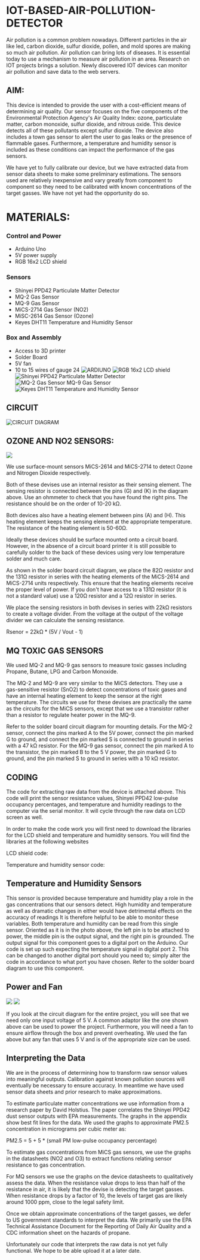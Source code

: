# IOT-BASED-AIR-POLLUTION-DETECTOR
Air pollution is a common problem nowadays. Different particles in the air like led, carbon dioxide, sulfur dioxide, pollen, and mold spores are making so much air pollution. Air pollution can bring lots of diseases.  It is essential today to use a mechanism to measure air pollution in an area. Research on IOT projects brings a solution. Newly discovered IOT devices can monitor air pollution and save data to the web servers.

## AIM:
This device is intended to provide the user with a cost-efficient means of determining air quality. Our sensor focuses on the five components of the Environmental Protection Agency's Air Quality Index: ozone, particulate matter, carbon monoxide, sulfur dioxide, and nitrous oxide. This device detects all of these pollutants except sulfur dioxide. The device also includes a town gas sensor to alert the user to gas leaks or the presence of flammable gases. Furthermore, a temperature and humidity sensor is included as these conditions can impact the performance of the gas sensors.

We have yet to fully calibrate our device, but we have extracted data from sensor data sheets to make some preliminary estimations. The sensors used are relatively inexpensive and vary greatly from component to component so they need to be calibrated with known concentrations of the target gasses. We have not yet had the opportunity do so.

# MATERIALS:

### Control and Power
* Arduino Uno
* 5V power supply
* RGB 16x2 LCD shield
### Sensors
* Shinyei PPD42 Particulate Matter Detector
* MQ-2 Gas Sensor
* MQ-9 Gas Sensor
* MiCS-2714 Gas Sensor (NO2)
* MiSC-2614 Gas Sensor (Ozone)
* Keyes DHT11 Temperature and Humidity Sensor

### Box and Assembly
* Access to 3D printer
* Solder Board
* 5V fan
* 10 to 15 wires of gauge 24
![ARDIUNO](https://cdn.instructables.com/FHM/8GZB/I9Q9ASUG/FHM8GZBI9Q9ASUG.LARGE.jpg?auto=webp&frame=1&width=882&fit=bounds)
![RGB 16x2 LCD shield](https://cdn.instructables.com/FWP/JG28/I9Q9ASAK/FWPJG28I9Q9ASAK.LARGE.jpg?auto=webp&frame=1&width=318&height=1024&fit=bounds)
![Shinyei PPD42 Particulate Matter Detector](https://cdn.instructables.com/F0J/8TB4/I9Q9ASEJ/F0J8TB4I9Q9ASEJ.LARGE.jpg?auto=webp&frame=1&width=318&height=1024&fit=bounds)
![MQ-2 Gas Sensor
MQ-9 Gas Sensor](https://cdn.instructables.com/FAV/RZLB/I9Q9ASE6/FAVRZLBI9Q9ASE6.LARGE.jpg?auto=webp&frame=1&width=324&height=1024&fit=bounds)
![Keyes DHT11 Temperature and Humidity Sensor](https://cdn.instructables.com/F66/I38M/I9Q9ASAJ/F66I38MI9Q9ASAJ.LARGE.jpg?auto=webp&frame=1&width=324&height=1024&fit=bounds)


## CIRCUIT
![CIRCUIT DIAGRAM](https://cdn.instructables.com/FJF/4TV1/I9OSX6JD/FJF4TV1I9OSX6JD.LARGE.jpg?auto=webp&fit=bounds)

##  OZONE AND NO2 SENSORS:

![](https://cdn.instructables.com/FO3/SLPB/I9Q9AP8O/FO3SLPBI9Q9AP8O.LARGE.jpg?auto=webp&frame=1&fit=bounds)

We use surface-mount sensors MiCS-2614 and MiCS-2714 to detect Ozone and Nitrogen Dioxide respectively.

Both of these devises use an internal resistor as their sensing element. The sensing resistor is connected between the pins (G) and (K) in the diagram above. Use an ohmmeter to check that you have found the right pins. The resistance should be on the order of 10-20 kΩ.

Both devices also have a heating element between pins (A) and (H). This heating element keeps the sensing element at the appropriate temperature. The resistance of the heating element is 50-60Ω.

Ideally these devices should be surface mounted onto a circuit board. However, in the absence of a circuit board printer it is still possible to carefully solder to the back of these devices using very low temperature solder and much care.

As shown in the solder board circuit diagram, we place the 82Ω resistor and the 131Ω resistor in series with the heating elements of the MiCS-2614 and MiCS-2714 units respectively. This ensure that the heating elements receive the proper level of power. If you don't have access to a 131Ω resistor (it is not a standard value) use a 120Ω resistor and a 12Ω resistor in series.

We place the sensing resistors in both devises in series with 22kΩ resistors to create a voltage divider. From the voltage at the output of the voltage divider we can calculate the sensing resistance.

Rsenor = 22kΩ * (5V / Vout - 1)

##  MQ TOXIC GAS SENSORS

We used MQ-2 and MQ-9 gas sensors to measure toxic gasses including Propane, Butane, LPG and Carbon Monoxide.

The MQ-2 and MQ-9 are very similar to the MiCS detectors. They use a gas-sensitive resistor (SnO2) to detect concentrations of toxic gases and have an internal heating element to keep the sensor at the right temperature. The circuits we use for these devises are practically the same as the circuits for the MiCS sensors, except that we use a transistor rather than a resistor to regulate heater power in the MQ-9.

Refer to the solder board circuit diagram for mounting details. For the MQ-2 sensor, connect the pins marked A to the 5V power, connect the pin marked G to ground, and connect the pin marked S is connected to ground in series with a 47 kΩ resistor. For the MQ-9 gas sensor, connect the pin marked A to the transistor, the pin marked B to the 5 V power, the pin marked G to ground, and the pin marked S to ground in series with a 10 kΩ resistor.

## CODING

The code for extracting raw data from the device is attached above. This code will print the sensor resistance values, Shinyei PPD42 low-pulse occupancy percentages, and temperature and humidity readings to the computer via the serial monitor. It will cycle through the raw data on LCD screen as well.

In order to make the code work you will first need to download the libraries for the LCD shield and temperature and humidity sensors. You will find the libraries at the following websites

LCD shield code: [](https://learn.adafruit.com/rgb-lcd-shield/using-th...)

Temperature and humidity sensor code:[]( https://github.com/adafruit/DHT-sensor-library)

##  Temperature and Humidity Sensors

This sensor is provided because temperature and humidity play a role in the gas concentrations that our sensors detect. High humidity and temperature as well as dramatic changes in either would have detrimental effects on the accuracy of readings It is therefore helpful to be able to monitor these variables. Both temperature and humidity can be read from this single sensor. Oriented as it is in the photo above, the left pin is to be attached to power, the middle pin is the output signal, and the right pin is grounded. The output signal for this component goes to a digital port on the Arduino. Our code is set up such expecting the temperature signal in digital port 2. This can be changed to another digital port should you need to; simply alter the code in accordance to what port you have chosen. Refer to the solder board diagram to use this component.

##  Power and Fan
![](https://cdn.instructables.com/FVR/36KM/I9Q9AQEZ/FVR36KMI9Q9AQEZ.LARGE.jpg?auto=webp&frame=1&width=525&height=1024&fit=bounds)
![](https://cdn.instructables.com/F32/ILHG/I9Q9AQJ5/F32ILHGI9Q9AQJ5.LARGE.jpg?auto=webp&frame=1&width=525&height=1024&fit=bounds)

If you look at the circuit diagram for the entire project, you will see that we need only one input voltage of 5 V. A common adaptor like the one shown above can be used to power the project. Furthermore, you will need a fan to ensure airflow through the box and prevent overheating. We used the fan above but any fan that uses 5 V and is of the appropriate size can be used.


## Interpreting the Data
We are in the process of determining how to transform raw sensor values into meaningful outputs. Calibration against known pollution sources will eventually be necessary to ensure accuracy. In meantime we have used sensor data sheets and prior research to make approximations.

To estimate particulate matter concentrations we use information from a research paper by David Holstius. The paper correlates the Shinyei PPD42 dust sensor outputs with EPA measurements. The graphs in the appendix show best fit lines for the data. We used the graphs to approximate PM2.5 concentration in micrograms per cubic meter as:

PM2.5 = 5 + 5 * (small PM low-pulse occupancy percentage)

To estimate gas concentrations from MiCS gas sensors, we use the graphs in the datasheets (NO2 and O3) to extract functions relating sensor resistance to gas concentration.

For MQ sensors we use the graphs on the device datasheets to qualitatively assess the data. When the resistance value drops to less than half of the resistance in air, it is likely that the devise is detecting the target gasses. When resistance drops by a factor of 10, the levels of target gas are likely around 1000 ppm, close to the legal safety limit.

Once we obtain approximate concentrations of the target gasses, we defer to US government standards to interpret the data. We primarily use the EPA Technical Assistance Document for the Reporting of Daily Air Quality and a CDC information sheet on the hazards of propane.

Unfortunately our code that interprets the raw data is not yet fully functional. We hope to be able upload it at a later date.



